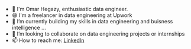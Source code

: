 - 🔭 I'm Omar Hegazy, enthusiastic data engineer.
- 😄 I'm a freelancer in data engineering at Upwork
- 🌱 I’m currently building my skills in data engineering and buisness intelligence ...
- 👯 I’m looking to collaborate on data engineering projects or internships
- 📫 How to reach me: [LinkedIn](https://www.linkedin.com/in/omar-hegazi/)
